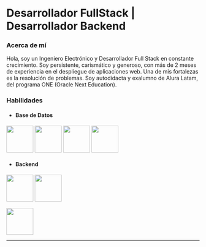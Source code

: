 # Desarrollador FullStack | Desarrollador Backend

### Acerca de mí

Hola, soy un Ingeniero Electrónico y Desarrollador Full Stack en constante crecimiento. Soy persistente, carismático y generoso, con más de 2 meses de experiencia en el despliegue de aplicaciones web. Una de mis fortalezas es la resolución de problemas. Soy autodidacta y exalumno de Alura Latam, del programa ONE (Oracle Next Education).

### Habilidades

* #### **Base de Datos**


[<img src="https://www.postgresql.org/media/img/about/press/elephant.png" height="70">][pagePostgreSQL]
[<img src="https://download.logo.wine/logo/MySQL/MySQL-Logo.wine.png" height="70">][pageMySQL]
[<img src="https://d1.awsstatic.com/logos/partners/MariaDB_Logo.d8a208f0a889a8f0f0551b8391a065ea79c54f3a.png" height="70">][pageMariaDB]
[<img src="https://webimages.mongodb.com/_com_assets/cms/kuyjf3vea2hg34taa-horizontal_default_slate_blue.svg?auto=format%252Ccompress" height="70">][pageMongoDB]

* #### **Backend**


[<img src="https://1000logos.net/wp-content/uploads/2020/09/Java-Logo.png" height="70">][pageJava]
[<img src="https://www.armadilloamarillo.com/wp-content/uploads/spring-boot-ok.png" height="70">][pageSpringBoot]

[<img src="https://upload.wikimedia.org/wikipedia/commons/thumb/d/d9/Node.js_logo.svg/590px-Node.js_logo.svg.png" height="70">][pageNodeJS]




-----------------------------------------------------------------------


<!--
**fernalp/fernalp** is a ✨ _special_ ✨ repository because its `README.md` (this file) appears on your GitHub profile.

Here are some ideas to get you started:

- 🔭 I’m currently working on ...
- 🌱 I’m currently learning ...
- 👯 I’m looking to collaborate on ...
- 🤔 I’m looking for help with ...
- 💬 Ask me about ...
- 📫 How to reach me: ...
- 😄 Pronouns: ...
- ⚡ Fun fact: ...
-->

[logoPostgre]: https://www.postgresql.org/media/img/about/press/elephant.png
[pagePostgreSQL]: https://www.postgresql.org/
[pageMySQL]: https://www.mysql.com/
[pageMariaDB]: https://mariadb.org/
[pageMongoDB]: https://www.mongodb.com/
[pageJava]: https://www.java.com
[pageSpringBoot]: https://spring.io/projects/spring-boot
[pageNodeJS]: https://nodejs.org/
